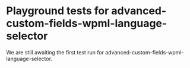 # Playground tests for advanced-custom-fields-wpml-language-selector
We are still awaiting the first test run for advanced-custom-fields-wpml-language-selector.
